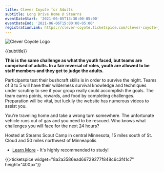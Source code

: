 ```yaml
---
title: Clever Coyote for Adults
subtitle: Long Drive Home @ Stearns
eventDateStart: '2021-06-05T13:30:00-05:00'
eventDateEnd: '2021-06-06T15:00:00-05:00'
registrationLink: https://clever-coyote.ticketspice.com/clever-coyote-june-2021
---
```


<div class="W(35%) W(70%)--s M(a)">
<img src="{{@root.rootPath}}images/clever-coyote-logo.png" alt="Clever Coyote Logo" class="W(100%)" />
</div>

<div class="D(f) Jc(c) Fz(2em) Fw(b)">

{{subtitle}}

</div>

**This is the same challenge as what the youth faced, but teams are comprised of adults. In a fair reversal of roles, youth are allowed to be staff members and they get to judge the adults.**

Participants test their bushcraft skills is in order to survive the night. Teams of 3 to 5 will have their wilderness survival knowledge and techniques under scrutiny to see if your group really could accomplish the goals. The team earns points, rewards, and food by completing challenges. Preparation will be vital, but luckily the website has numerous videos to assist you.

<div class="Mx(a) W(80%) Bdw(1px) M(1em) P(1em)">

You're traveling home and take a wrong turn somewhere. The unfortunate vehicle runs out of gas and you need to be rescued. Who knows what challenges you will face for the next 24 hours?

</div>

Hosted at Stearns Scout Camp in central Minnesota, 15 miles south of St. Cloud and 50 miles northwest of Minneapolis.

* [Learn More](https://clever-coyote.8b.io/) - It's highly recommended to study!

{{>ticketspice widget="8a2a3586ead66729277f848c6c3f41c7" height="400px"}}
